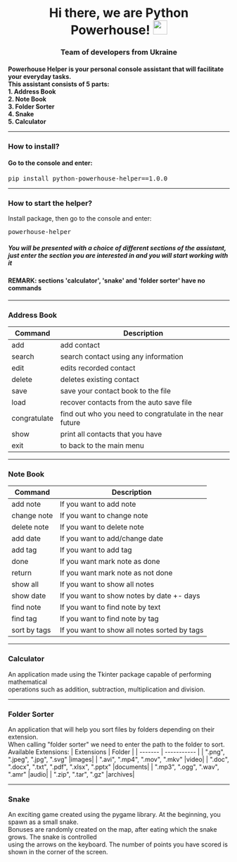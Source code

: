 <h1 align="center">Hi there, we are Python Powerhouse! 
<img src="https://github.com/blackcater/blackcater/raw/main/images/Hi.gif" height="32"/></h1>
<h3 align="center">Team of developers from Ukraine</h3>


<h4>Powerhouse Helper is your personal console assistant that will facilitate your everyday tasks.<br>
This assistant consists of 5 parts:<br>
     1. Address Book<br>
     2. Note Book<br>
     3. Folder Sorter<br>
     4. Snake<br>
     5. Calculator<br>
  
  ----------------------
  ### How to install?<br>
  #### Go to the console and enter:
  <pre>pip install python-powerhouse-helper==1.0.0</pre>
  ----------------------
  ### How to start the helper? <br>
  Install package, then go to the console and enter:
  <pre>powerhouse-helper</pre>
  ##### You will be presented with a choice of different sections of the assistant, just enter the section you are interested in and you will start working with it
  #### REMARK: sections 'calculator', 'snake' and 'folder sorter' have no commands
  -----------------------
  ### Address Book
  | Command | Description |
| ------- | ----------- |
| add     | add contact |
| search  | search contact using any information |
| edit    | edits recorded contact |
| delete  | deletes existing contact |
|  save   |  save your contact book to the file   |
|  load   | recover contacts from the auto save file  |
| congratulate  |find out who you need to congratulate in the near future|
| show    |  print all contacts that you have |
| exit    |  to back to the main menu |
  
--------------------------
  
  ### Note Book
  | Command | Description |
| ------- | ----------- |
|   add note   |           If you want to add note            |
| change note  |          If you want to change note          |
| delete note  |          If you want to delete note          |
|   add date   |        If you want to add/change date        |
|   add tag    |            If you want to add tag            |
|     done     |        If you want mark note as done         |
|    return    |      If you want mark note as not done       |
|   show all   |        If you want to show all notes         |
|  show date   |  If you want to show notes by date +- days   |
|  find note   |       If you want to find note by text       |
|   find tag   |       If you want to find note by tag        |
| sort by tags | If you want to show all notes sorted by tags

--------------------------
  
 ### Calculator
  An application made using the Tkinter package capable of performing mathematical <br>
  operations such as addition, subtraction, multiplication and division.
  
----------------------------
  
### Folder Sorter
  
  An application that will help you sort files by folders depending on their extension. <br>
  When calling "folder sorter" we need to enter the path to the folder to sort.<br>
  Available Extensions:
   | Extensions | Folder |
| ------- | ----------- |
|   ".png", ".jpeg", ".jpg", ".svg"    |images|
|    ".avi", ".mp4", ".mov", ".mkv"    |video|
|   ".doc", ".docx", ".txt", ".pdf", ".xlsx", ".pptx"    |documents|
|   ".mp3", ".ogg", ".wav", ".amr"   |audio|
| ".zip", ".tar", ".gz"  |archives|

 
---------------------------
### Snake
  An exciting game created using the pygame library. At the beginning, you spawn as a small snake.<br>
  Bonuses are randomly created on the map, after eating which the snake grows. The snake is controlled<br>
  using the arrows on the keyboard. The number of points you have scored is shown in the corner of the screen.
  
